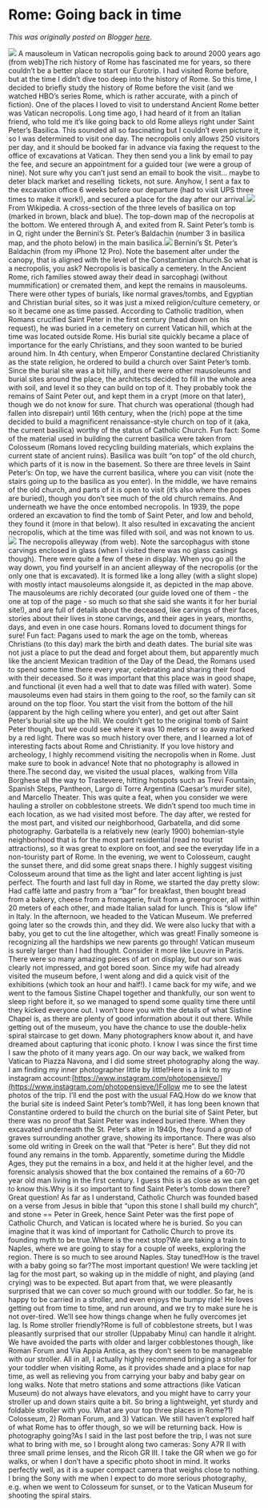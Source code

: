 # Rome: Going back in time

*This was originally posted on Blogger [here](https://photopensieve.blogspot.com/2022/04/rome.html)*.

![](https://lh4.googleusercontent.com/pPltivTpw163OqqQl8Yx6YQV7sttWJWP2_Ojv2QuOyo63pxTbV1dv6FvrNHweNdoUwI)
A mausoleum in Vatican necropolis going back to around 2000 years ago (from web)The rich history of Rome has fascinated me for years, so there couldn’t be a better place to start our Eurotrip. I had visited Rome before, but at the time I didn’t dive too deep into the history of Rome. So this time, I decided to briefly study the history of Rome before the visit (and we watched HBO’s series Rome, which is rather accurate, with a pinch of fiction). One of the places I loved to visit to understand Ancient Rome better was Vatican necropolis. Long time ago, I had heard of it from an Italian friend, who told me it’s like going back to old Rome alleys right under Saint Peter’s Basilica. This sounded all so fascinating but I couldn’t even picture it, so I was determined to visit one day. The necropolis only allows 250 visitors per day, and it should be booked far in advance via faxing the request to the office of excavations at Vatican. They then send you a link by email to pay the fee, and secure an appointment for a guided tour (we were a group of nine). Not sure why you can’t just send an email to book the visit… maybe to deter black market and reselling  tickets, not sure. Anyhow, I sent a fax to the excavation office 6 weeks before our departure (had to visit UPS three times to make it work!), and secured a place for the day after our arrival.![](https://lh4.googleusercontent.com/pQSnfkf5g4U3Nziq6rdm-UaIva3LHM1tXLt0xfvENlFKUKZXHARHBMRGokkmtZh5o_U)
From Wikipedia. A cross-section of the three levels of basilica on top (marked in brown, black and blue). The top-down map of the necropolis at the bottom. We entered through A, and exited from R. Saint Peter’s tomb is in Q, right under the Bernini’s St. Peter’s Baldachin (number 3 in basilica map, and the photo below) in the main basilica.![](https://lh3.googleusercontent.com/B9ynTyS1sykF6Cj4HAjVaekkiI2y1y8uPFenOi7JU90Aijy6wDK-Msl-v4fiprawOAI)
Bernini’s St. Peter’s Baldachin (from my iPhone 12 Pro). Note the basement alter under the canopy, that is aligned with the level of the Constantinian church.So what is a necropolis, you ask? Necropolis is basically a cemetery. In the Ancient Rome, rich families stowed away their dead in sarcophagi (without mummification) or cremated them, and kept the remains in mausoleums. There were other types of burials, like normal graves/tombs, and Egyptian and Christian burial sites, so it was just a mixed religion/culture cemetery, or so it became one as time passed. According to Catholic tradition, when Romans crucified Saint Peter in the first century (head down on his request), he was buried in a cemetery on current Vatican hill, which at the time was located outside Rome. His burial site quickly became a place of importance for the early Christians, and they soon wanted to be buried around him. In 4th century, when Emperor Constantine declared Christianity as the state religion, he ordered to build a church over Saint Peter’s tomb. Since the burial site was a bit hilly, and there were other mausoleums and burial sites around the place, the architects decided to fill in the whole area with soil, and level it so they can build on top of it. They probably took the remains of Saint Peter out, and kept them in a crypt (more on that later), though we do not know for sure. That church was operational (though had fallen into disrepair) until 16th century, when the (rich) pope at the time decided to build a magnificent renaissance-style church on top of it (aka, the current basilica) worthy of the status of Catholic Church. Fun fact: Some of the material used in building the current basilica were taken from Colosseum (Romans loved recycling building materials, which explains the current state of ancient ruins). Basilica was built “on top” of the old church, which parts of it is now in the basement. So there are three levels in Saint Peter’s: On top, we have the current basilica, where you can visit (note the stairs going up to the basilica as you enter). In the middle, we have remains of the old church, and parts of it is open to visit (it’s also where the popes are buried), though you don’t see much of the old church remains. And underneath we have the once entombed necropolis. In 1939, the pope ordered an excavation to find the tomb of Saint Peter, and low and behold, they found it (more in that below). It also resulted in excavating the ancient necropolis, which at the time was filled with soil, and was not known to us.![](https://lh5.googleusercontent.com/gP2lZEGdYu2zen_SY3MMz1MliC47iPzzcMtTQLrPPRmZMFF-JcB-Pd3eRV75fmF6yc8)
The necropolis alleyway (from web). Note the sarcophagus with stone carvings enclosed in glass (when I visited there was no glass casings though). There were quite a few of these in display. When you go all the way down, you find yourself in an ancient alleyway of the necropolis (or the only one that is excavated). It is formed like a long alley (with a slight slope) with mostly intact mausoleums alongside it, as depicted in the map above. The mausoleums are richly decorated (our guide loved one of them - the one at top of the page - so much so that she said she wants it for her burial site!), and are full of details about the deceased, like carvings of their faces, stories about their lives in stone carvings, and their ages in years, months, days, and even in one case hours. Romans loved to document things for sure! Fun fact: Pagans used to mark the age on the tomb, whereas Christians (to this day) mark the birth and death dates. The burial site was not just a place to put the dead and forget about them, but apparently much like the ancient Mexican tradition of the Day of the Dead, the Romans used to spend some time there every year, celebrating and sharing their food with their deceased. So it was important that this place was in good shape, and functional (it even had a well that to date was filled with water). Some mausoleums even had stairs in them going to the roof, so the family can sit around on the top floor. You start the visit from the bottom of the hill (apparent by the high ceiling where you enter), and get out after Saint Peter’s burial site up the hill. We couldn’t get to the original tomb of Saint Peter though, but we could see where it was 10 meters or so away marked by a red light. There was so much history over there, and I learned a lot of interesting facts about Rome and Christianity. If you love history and archeology, I highly recommend visiting the necropolis when in Rome. Just make sure to book in advance! Note that no photography is allowed in there.The second day, we visited the usual places,  walking from Villa Borghese all the way to Trastevere, hitting hotspots such as Trevi Fountain, Spanish Steps, Pantheon, Largo di Torre Argentina (Caesar’s murder site), and Marcello Theater. This was quite a feat, when you consider we were hauling a stroller on cobblestone streets. We didn’t spend too much time in each location, as we had visited most before. The day after, we rested for the most part, and visited our neighborhood, Garbatella, and did some photography. Garbatella is a relatively new (early 1900) bohemian-style neighborhood that is for the most part residential (read no tourist attractions), so it was great to explore on foot, and see the everyday life in a non-touristy part of Rome. In the evening, we went to Colosseum, caught the sunset there, and did some great snaps there. I highly suggest visiting Colosseum around that time as the light and later accent lighting is just perfect. The fourth and last full day in Rome, we started the day pretty slow: Had caffè latte and pastry from a “bar” for breakfast, then bought bread from a bakery, cheese from a fromagerie, fruit from a greengrocer, all within 20 meters of each other, and made Italian salad for lunch. This is “slow life” in Italy. In the afternoon, we headed to the Vatican Museum. We preferred going later so the crowds thin, and they did. We were also lucky that with a baby, you get to cut the line altogether, which was great! Finally someone is recognizing all the hardships we new parents go through! Vatican museum is surely larger than I had thought. Consider it more like Louvre in Paris. There were so many amazing pieces of art on display, but our son was clearly not impressed, and got bored soon. Since my wife had already visited the museum before, I went along and did a quick visit of the exhibitions (which took an hour and half!). I came back for my wife, and we went to the famous Sistine Chapel together and thankfully, our son went to sleep right before it, so we managed to spend some quality time there until they kicked everyone out. I won’t bore you with the details of what Sistine Chapel is, as there are plenty of good information about it out there. While getting out of the museum, you have the chance to use the double-helix spiral staircase to get down. Many photographers know about it, and have dreamed about capturing that iconic photo. I know I was since the first time I saw the photo of it many years ago. On our way back, we walked from Vatican to Piazza Navona, and I did some street photography along the way. I am finding my inner photographer little by little!Here is a link to my instagram account:[https://www.instagram.com/photopensieve/](https://www.instagram.com/photopensieve/)Follow me to see the latest photos of the trip. I’ll end the post with the usual FAQ.How do we know that the burial site is indeed Saint Peter’s tomb?Well, it has long been known that Constantine ordered to build the church on the burial site of Saint Peter, but there was no proof that Saint Peter was indeed buried there. When they excavated underneath the St. Peter’s alter in 1940s, they found a group of graves surrounding another grave, showing its importance. There was also some old writing in Greek on the wall that “Peter is here”. But they did not found any remains in the tomb. Apparently, sometime during the Middle Ages, they put the remains in a box, and held it at the higher level, and the forensic analysis showed that the box contained the remains of a 60-70 year old man living in the first century. I guess this is as close as we can get to know this.Why is it so important to find Saint Peter’s tomb down there?Great question! As far as I understand, Catholic Church was founded based on a verse from Jesus in bible that “upon this stone I shall build my church”, and stone == Peter in Greek, hence Saint Peter was the first pope of Catholic Church, and Vatican is located where he is buried. So you can imagine that it was kind of important for Catholic Church to prove its founding myth to be true.Where is the next stop?We are taking a train to Naples, where we are going to stay for a couple of weeks, exploring the region. There is so much to see around Naples. Stay tuned!How is the travel with a baby going so far?The most important question! We were tackling jet lag for the most part, so waking up in the middle of night, and playing (and crying) was to be expected. But apart from that, we were pleasantly surprised that we can cover so much ground with our toddler. So far, he is happy to be carried in a stroller, and even enjoys the bumpy ride! He loves getting out from time to time, and run around, and we try to make sure he is not over-tired. We’ll see how things change when he fully overcomes jet lag. Is Rome stroller friendly?Rome is full of cobblestone streets, but I was pleasantly surprised that our stroller (Uppababy Minu) can handle it alright. We have avoided the parts with older and larger cobblestones though, like Roman Forum and Via Appia Antica, as they don’t seem to be manageable with our stroller. All in all, I actually highly recommend bringing a stroller for your toddler when visiting Rome, as it provides shade and a place for nap time, as well as relieving you from carrying your baby and baby gear on long walks. Note that metro stations and some attractions (like Vatican Museum) do not always have elevators, and you might have to carry your stroller up and down stairs quite a bit. So bring a lightweight, yet sturdy and foldable stroller with you. What are your top three places in Rome?1) Colosseum, 2) Roman Forum, and 3) Vatican. We still haven’t explored half of what Rome has to offer though, so we will be returning back. How is photography going?As I said in the last post before the trip, I was not sure what to bring with me, so I brought along two cameras: Sony A7R II with three small prime lenses, and the Ricoh GR III. I take the GR when we go for walks, or when I don’t have a specific photo shoot in mind. It works perfectly well, as it is a super compact camera that weighs close to nothing. I bring the Sony with me when I expect to do more serious photography, e.g. when we went to Colosseum for sunset, or to the Vatican Museum for shooting the spiral stairs.
